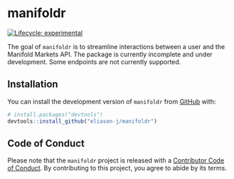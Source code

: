 
<!-- README.md is generated from README.Rmd. Please edit that file -->

# manifoldr

<!-- badges: start -->

[![Lifecycle:
experimental](https://img.shields.io/badge/lifecycle-experimental-orange.svg)](https://lifecycle.r-lib.org/articles/stages.html#experimental)

<!-- badges: end -->

The goal of `manifoldr` is to streamline interactions between a user and
the Manifold Markets API. The package is currently incomplete and under
development. Some endpoints are not currently supported.

## Installation

You can install the development version of `manifoldr` from
[GitHub](https://github.com/) with:

``` r
# install.packages("devtools")
devtools::install_github("eliason-j/manifoldr")
```

## Code of Conduct

Please note that the `manifoldr` project is released with a [Contributor
Code of
Conduct](https://contributor-covenant.org/version/2/1/CODE_OF_CONDUCT.html).
By contributing to this project, you agree to abide by its terms.
